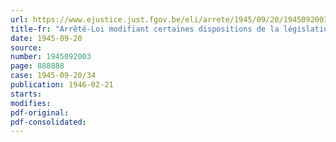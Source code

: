 ```yaml
---
url: https://www.ejustice.just.fgov.be/eli/arrete/1945/09/20/1945092003/justel
title-fr: "Arrêté-Loi modifiant certaines dispositions de la législation sur la réparation des dommages causés par les maladies professionnelles"
date: 1945-09-20
source:
number: 1945092003
page: 888888
case: 1945-09-20/34
publication: 1946-02-21
starts:
modifies:
pdf-original:
pdf-consolidated:
---
```


